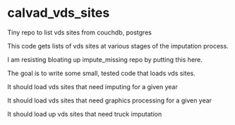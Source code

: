 # calvad_vds_sites

Tiny repo to list vds sites from couchdb, postgres

This code gets lists of vds sites at various stages of the imputation
process.


I am resisting bloating up impute_missing repo by putting this here.

The goal is to write some small, tested code that loads vds sites.

It should load vds sites that need imputing for a given year

It should load vds sites that need graphics processing for a given
year

It should load up vds sites that need truck imputation
